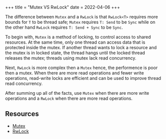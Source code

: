 +++
title = "Mutex VS RwLock"
date = 2022-04-06
+++

The difference between `Mutex` and a `RwLock` is that `RwLock<T>` requires more bounds for `T` to
be thread safe; `Mutex` requires `T: Send` to be `Sync` while on the other hand `RwLock` requires
`T: Send + Sync` to be `Sync`. 

To begin with, `Mutex` is a method of locking, to control access to shared resources. At the same time, only one thread
can access data that is protected inside the mutex. If another thread wants to lock a resource and the mutex
is in locked state, the thread hangs until the locked thread releases the mutex; threads using mutex lack read concurrency.

Next, `RwLock` is more complex then a `Mutex` hence, the performence is poor then a mutex. When there are more read 
operations and fewer write operations, read-write locks are efficient and can be used to improve thread read concurrency.

After summing up all of the facts, use `Mutex` when there are more write operations and a `RwLock` when there are more
read operations.

## Resources

* [Mutex](https://doc.rust-lang.org/std/sync/struct.Mutex.html)
* [RwLock](https://doc.rust-lang.org/std/sync/struct.RwLock.html)
